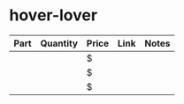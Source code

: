# hover-lover


| Part          | Quantity      |	Price         | Link          | Notes         |
| ------------- | ------------- | ------------- | ------------- | ------------- |
|               |               | $             |               |               |
|               |               | $             |               |               |
|               |               | $             |               |               |

